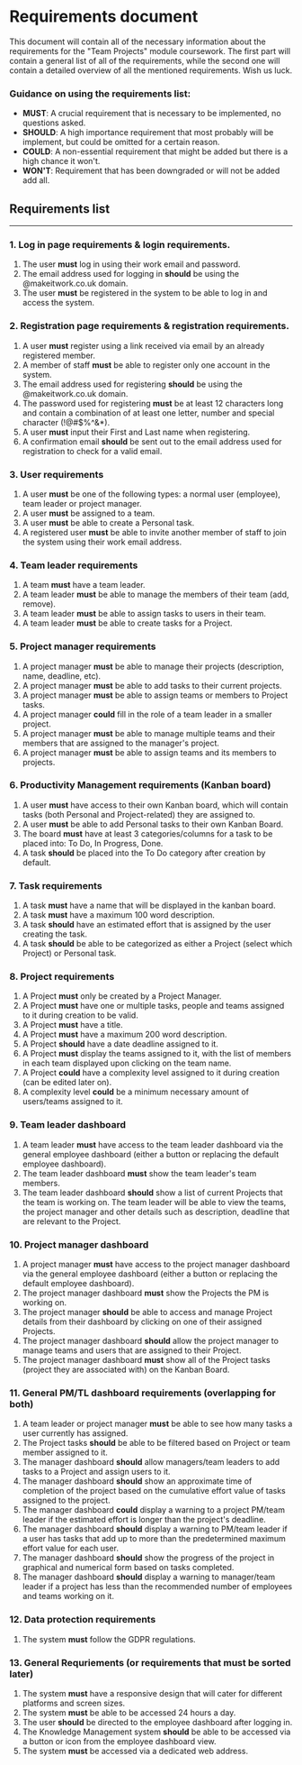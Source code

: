 # Requirements document

This document will contain all of the necessary information about the requirements for the "Team Projects" module coursework. The first part will contain a general list of all of the requirements, while the second one will contain a detailed overview of all the mentioned requirements. Wish us luck.

### Guidance on using the requirements list:
- **MUST**: A crucial requirement that is necessary to be implemented, no questions asked.
- **SHOULD**: A high importance requirement that most probably will be implement, but could be omitted for a certain reason.
- **COULD**: A non-essential requirement that might be added but there is a high chance it won't.
- **WON'T**: Requirement that has been downgraded or will not be added add all.

## Requirements list
***

### 1. Log in page requirements & login requirements.
   1. The user **must** log in using their work email and password.
   2. The email address used for logging in **should** be using the @makeitwork.co.uk domain.
   3. The user **must** be registered in the system to be able to log in and access the system.

### 2. Registration page requirements & registration requirements.
   1. A user **must** register using a link received via email by an already registered member.
   2. A member of staff **must** be able to register only one account in the system.
   3. The email address used for registering **should** be using the @makeitwork.co.uk domain.
   4. The password used for registering **must** be at least 12 characters long and contain a combination of at least one letter, number and special character (!@#$%^&*).
   5. A user **must** input their First and Last name when registering.
   6. A confirmation email **should** be sent out to the email address used for registration to check for a valid email.

### 3. User requirements
   1. A user **must** be one of the following types: a normal user (employee), team leader or project manager.
   2. A user **must** be assigned to a team.
   3. A user **must** be able to create a Personal task.
   4. A registered user **must** be able to invite another member of staff to join the system using their work email address.
   <!-- A user **should** be able to be part of multiple teams. -->
   
### 4. Team leader requirements
   1. A team **must** have a team leader.
   2. A team leader **must** be able to manage the members of their team (add, remove).
   3. A team leader **must** be able to assign tasks to users in their team.
   4. A team leader **must** be able to create tasks for a Project.

### 5. Project manager requirements
   1. A project manager **must** be able to manage their projects (description, name, deadline, etc).
   2. A project manager **must** be able to add tasks to their current projects.
   3. A project manager **must** be able to assign teams or members to Project tasks.
   4. A project manager **could** fill in the role of a team leader in a smaller project.
   5. A project manager **must** be able to manage multiple teams and their members that are assigned to the manager's project.
   6. A project manager **must** be able to assign teams and its members to projects.

### 6. Productivity Management requirements (Kanban board)
   1. A user **must** have access to their own Kanban board, which will contain tasks (both Personal and Project-related) they are assigned to.
   2. A user **must** be able to add Personal tasks to their own Kanban Board.
   3. The board **must** have at least 3 categories/columns for a task to be placed into: To Do, In Progress, Done.
   4. A task **should** be placed into the To Do category after creation by default.

### 7. Task requirements
   1. A task **must** have a name that will be displayed in the kanban board.
   2. A task **must** have a maximum 100 word description.
   3. A task **should** have an estimated effort that is assigned by the user creating the task.
   4. A task **should** be able to be categorized as either a Project (select which Project) or Personal task.

### 8. Project requirements
   1. A Project **must** only be created by a Project Manager.
   2. A Project **must** have one or multiple tasks, people and teams assigned to it during creation to be valid.
   3. A Project **must** have a title.
   4. A Project **must** have a maximum 200 word description.
   5. A Project **should** have a date deadline assigned to it.
   6. A Project **must** display the teams assigned to it, with the list of members in each team displayed upon clicking on the team name.
   7. A Project **could** have a complexity level assigned to it during creation (can be edited later on).
   8. A complexity level **could** be a minimum necessary amount of users/teams assigned to it.

### 9. Team leader dashboard
   1. A team leader **must** have access to the team leader dashboard via the general employee dashboard (either a button or replacing the default employee dashboard).
   2. The team leader dashboard **must** show the team leader's team members.
   3. The team leader dashboard **should** show a list of current Projects that the team is working on. The team leader will be able to view the teams, the project manager and other details such as description, deadline that are relevant to the Project.

### 10. Project manager dashboard
   1. A project manager **must** have access to the project manager dashboard via the general employee dashboard (either a button or replacing the default employee dashboard).
   2. The project manager dashboard **must** show the Projects the PM is working on.
   3. The project manager **should** be able to access and manage Project details from their dashboard by clicking on one of their assigned Projects.
   4. The project manager dashboard **should** allow the project manager to manage teams and users that are assigned to their Project.
   5. The project manager dashboard **must** show all of the Project tasks (project they are associated with) on the Kanban Board.

### 11.  General PM/TL dashboard requirements (overlapping for both)
   1.  A team leader or project manager **must** be able to see how many tasks a user currently has assigned.
   2.  The Project tasks **should** be able to be filtered based on Project or team member assigned to it.
   3.  The manager dashboard **should** allow managers/team leaders to add tasks to a Project and assign users to it.
   4.  The manager dashboard **should** show an approximate time of completion of the project based on the cumulative effort value of tasks assigned to the project.
   5.  The manager dashboard **could** display a warning to a project PM/team leader if the estimated effort is longer than the project's deadline.
   6.  The manager dashboard **should** display a warning to PM/team leader if a user has tasks that add up to more than the predetermined maximum effort value for each user.
   7.  The manager dashboard **should** show the progress of the project in graphical and numerical form based on tasks completed.
   8.  The manager dashboard **should** display a warning to manager/team leader if a project has less than the recommended number of employees and teams working on it.
   <!-- The manager dashboard **could** show whether there are Topics with multiple unsolved issues. -->

### 12. Data protection requirements
   1. The system **must** follow the GDPR regulations.

### 13. General Requriements (or requirements that must be sorted later)
   1. The system **must** have a responsive design that will cater for different platforms and screen sizes.
   2. The system **must** be able to be accessed 24 hours a day.
   3. The user **should** be directed to the employee dashboard after logging in.
   4. The Knowledge Management system **should** be able to be accessed via a button or icon from the employee dashboard view.
   5. The system **must** be accessed via a dedicated web address.

<!-- Non-functional requirements must be added later, they will be necessary for Part 2.-->

<!-- 
We're not working on the Knowledge Management system for the moment so I'm just leaving it commented for the moment.

### 9.  Knowledge Management requirements
   6. A user **must** be able to assign a Post to one Topics.
   7. A user **could** assign a Post to multiple Topics.
   8.  A user **must** be able to create one or multiple new Posts.
   9.  A user **could** be able to add a comment to an existing Post.
   10. A user **could** be able to reply or add a reaction to an existing comment on a Post.
   11. A user **must** be able to search for a Post based on one or multiple Topics.
   12. A user **must** be able to search for a Post based on keywords from title or body.
   13. A Topic **should** be either categorized as "Technical" or "Non-technical".
   14. A Topic **could** be categorized as a "Solution" or "Issue".
   15. A Topic **should** be created for subjects areas such as "Software Development”, “Software Issues”, and “Printing”, etc.
   16. A Post **could** have one or multiple Topics.
   17. A Post **must** have a subject title and a body.
   18. A Post **should** have its author visible.
   19. A Post **could** be set as "Solved" by the author or a manager/team leader.
   20. The knowledge management system **must** be available to be shared to all users in the company.
   21. A user **could** get a suggestion for an existing Post when creating a new one based on the Topic chosen and subject title. -->


<!-- ## Requirements details
***

Will contain all the above requirements in a more detailed form.
